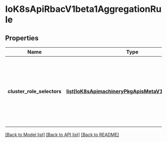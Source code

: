 # IoK8sApiRbacV1beta1AggregationRule

## Properties
Name | Type | Description | Notes
------------ | ------------- | ------------- | -------------
**cluster_role_selectors** | [**list[IoK8sApimachineryPkgApisMetaV1LabelSelector]**](IoK8sApimachineryPkgApisMetaV1LabelSelector.md) | ClusterRoleSelectors holds a list of selectors which will be used to find ClusterRoles and create the rules. If any of the selectors match, then the ClusterRole&#x27;s permissions will be added | [optional] 

[[Back to Model list]](../README.md#documentation-for-models) [[Back to API list]](../README.md#documentation-for-api-endpoints) [[Back to README]](../README.md)


